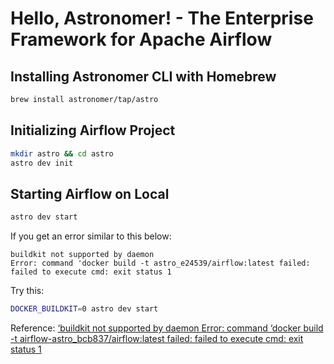 # Hello, Astronomer! - The Enterprise Framework for Apache Airflow

## Installing Astronomer CLI with Homebrew

```sh
brew install astronomer/tap/astro
```

## Initializing Airflow Project

```sh
mkdir astro && cd astro
astro dev init
```

## Starting Airflow on Local

```sh
astro dev start
```

If you get an error similar to this below:
```
buildkit not supported by daemon
Error: command 'docker build -t astro_e24539/airflow:latest failed: failed to execute cmd: exit status 1
```

Try this:
```sh
DOCKER_BUILDKIT=0 astro dev start
```

Reference: [‘buildkit not supported by daemon Error: command ‘docker build -t airflow-astro_bcb837/airflow:latest failed: failed to execute cmd: exit status 1](https://forum.astronomer.io/t/buildkit-not-supported-by-daemon-error-command-docker-build-t-airflow-astro-bcb837-airflow-latest-failed-failed-to-execute-cmd-exit-status-1/857)